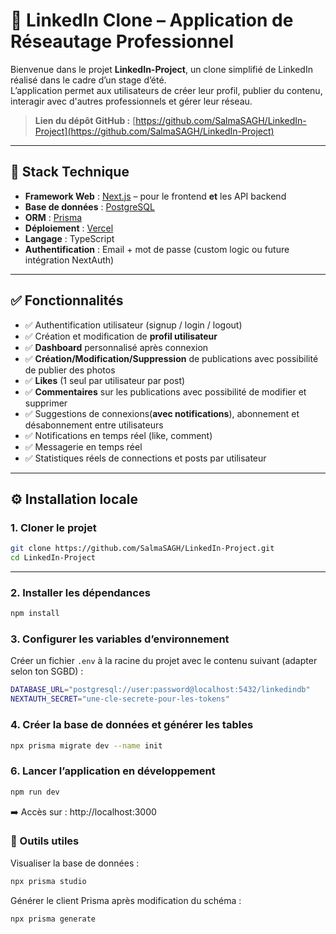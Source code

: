 # 🔗 LinkedIn Clone – Application de Réseautage Professionnel

Bienvenue dans le projet **LinkedIn-Project**, un clone simplifié de LinkedIn réalisé dans le cadre d’un stage d’été.  
L’application permet aux utilisateurs de créer leur profil, publier du contenu, interagir avec d'autres professionnels et gérer leur réseau.

> **Lien du dépôt GitHub :** [https://github.com/SalmaSAGH/LinkedIn-Project](https://github.com/SalmaSAGH/LinkedIn-Project)

---

## 🚀 Stack Technique

- **Framework Web** : [Next.js](https://nextjs.org/) – pour le frontend **et** les API backend  
- **Base de données** : [PostgreSQL](https://www.postgresql.org/)  
- **ORM** : [Prisma](https://www.prisma.io/)  
- **Déploiement** : [Vercel](https://vercel.com/)  
- **Langage** : TypeScript  
- **Authentification** : Email + mot de passe (custom logic ou future intégration NextAuth)

---

## ✅ Fonctionnalités

- ✅ Authentification utilisateur (signup / login / logout)  
- ✅ Création et modification de **profil utilisateur**    
- ✅ **Dashboard** personnalisé après connexion  
- ✅ **Création/Modification/Suppression** de publications avec possibilité de publier des photos
- ✅ **Likes** (1 seul par utilisateur par post)  
- ✅ **Commentaires** sur les publications avec possibilité de modifier et supprimer 
- ✅ Suggestions de connexions(**avec notifications**), abonnement et désabonnement entre utilisateurs
- ✅ Notifications en temps réel (like, comment)  
- ✅ Messagerie en temps réel 
- ✅ Statistiques réels de connections et posts par utilisateur
---
## ⚙️ Installation locale

### 1. Cloner le projet
```sh
git clone https://github.com/SalmaSAGH/LinkedIn-Project.git
cd LinkedIn-Project
```
---
### 2. Installer les dépendances
```sh
npm install  
```
### 3. Configurer les variables d’environnement

Créer un fichier `.env` à la racine du projet avec le contenu suivant (adapter selon ton SGBD) :  
```sh
DATABASE_URL="postgresql://user:password@localhost:5432/linkedindb"  
NEXTAUTH_SECRET="une-cle-secrete-pour-les-tokens"  
```
### 4. Créer la base de données et générer les tables
```sh 
npx prisma migrate dev --name init  
```
### 6. Lancer l’application en développement
```sh
npm run dev
```

➡️ Accès sur : http://localhost:3000  

### 🧪 Outils utiles  
Visualiser la base de données :  
```sh
npx prisma studio  
```
Générer le client Prisma après modification du schéma :  
```sh
npx prisma generate
```
